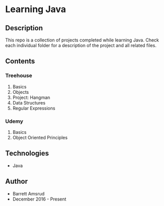 # Learning Java

## Description

This repo is a collection of projects completed while learning Java.  Check each individual folder for a description of the project and all related files.

## Contents

### Treehouse

  1. Basics
  2. Objects
  3. Project: Hangman
  4. Data Structures
  5. Regular Expressions

### Udemy

  1. Basics
  2. Object Oriented Principles

## Technologies

- Java

## Author

- Barrett Amsrud
- December 2016 - Present
